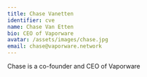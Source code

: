 ```yaml
---
title: Chase Vanetten
identifier: cve
name: Chase Van Etten
bio: CEO of Vaporware
avatar: /assets/images/chase.jpg
email: chase@vaporware.network
---
```

Chase is a co-founder and CEO of Vaporware
